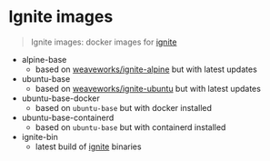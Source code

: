 # Ignite images

> Ignite images: docker images for [ignite](https://github.com/weaveworks/ignite)

- alpine-base
    - based on [weaveworks/ignite-alpine](https://hub.docker.com/r/weaveworks/ignite-alpine) but with latest updates
- ubuntu-base
    - based on [weaveworks/ignite-ubuntu](https://hub.docker.com/r/weaveworks/ignite-ubuntu) but with latest updates
- ubuntu-base-docker
    - based on `ubuntu-base` but with docker installed
- ubuntu-base-containerd
    - based on `ubuntu-base` but with containerd installed
- ignite-bin
    - latest build of [ignite](https://github.com/weaveworks/ignite) binaries
